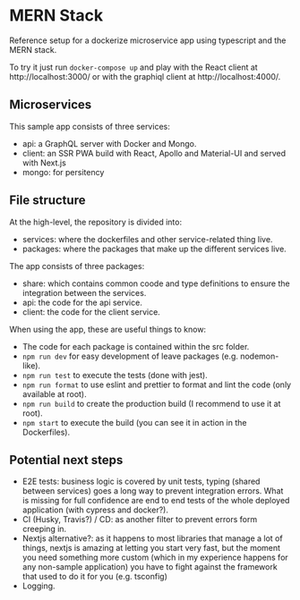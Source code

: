 # MERN Stack

Reference setup for a dockerize microservice app using typescript and the MERN stack.

To try it just run `docker-compose up` and play with the React client at http://localhost:3000/ or with the graphiql client at http://localhost:4000/.


## Microservices

This sample app consists of three services:

- api: a GraphQL server with Docker and Mongo.
- client: an SSR PWA build with React, Apollo and Material-UI and served with Next.js
- mongo: for persitency


## File structure

At the high-level, the repository is divided into:

- services: where the dockerfiles and other service-related thing live.
- packages: where the packages that make up the different services live.


The app consists of three packages:

- share: which contains common coode and type definitions to ensure the integration
between the services.
- api: the code for the api service.
- client: the code for the client service.


When using the app, these are useful things to know:

- The code for each package is contained within the src folder.
- `npm run dev` for easy development of leave packages (e.g. nodemon-like).
- `npm run test` to execute the tests (done with jest).
- `npm run format` to use eslint and prettier to format and lint the code (only available at root).
- `npm run build` to create the production build (I recommend to use it at root).
- `npm start` to execute the build (you can see it in action in the Dockerfiles).


## Potential next steps

- E2E tests: business logic is covered by unit tests, typing (shared between services) goes
a long way to prevent integration errors. What is missing for full confidence are end to end
tests of the whole deployed application (with cypress and docker?).
- CI (Husky, Travis?) / CD: as another filter to prevent errors form creeping in.
- Nextjs alternative?: as it happens to most libraries that manage a lot of things,
nextjs is amazing at letting you start very fast, but the moment you need
something more custom (which in my experience happens for any non-sample application)
you have to fight against the framework that used to do it for you (e.g. tsconfig)
- Logging.
